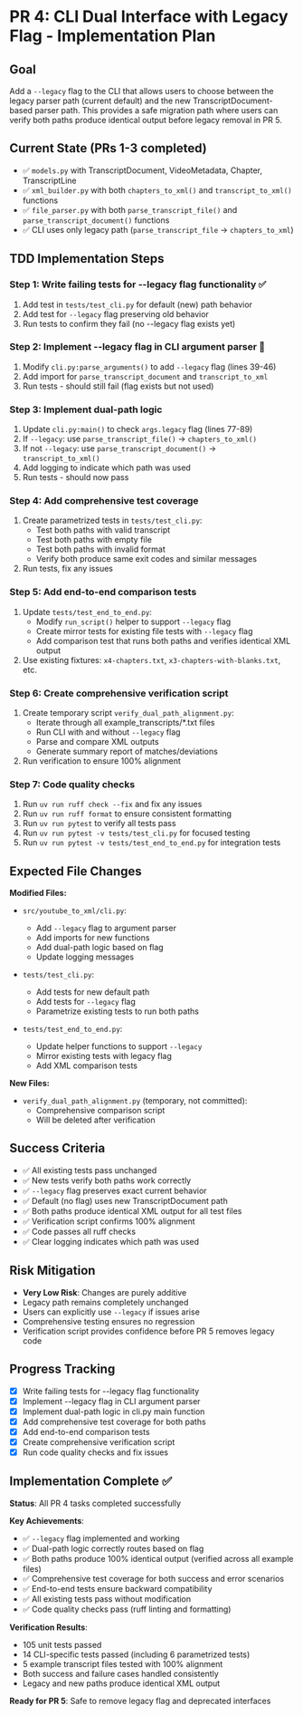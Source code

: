# PR 4: CLI Dual Interface with Legacy Flag - Implementation Plan

## Goal
Add a `--legacy` flag to the CLI that allows users to choose between the legacy parser path (current default) and the new TranscriptDocument-based parser path. This provides a safe migration path where users can verify both paths produce identical output before legacy removal in PR 5.

## Current State (PRs 1-3 completed)
- ✅ `models.py` with TranscriptDocument, VideoMetadata, Chapter, TranscriptLine
- ✅ `xml_builder.py` with both `chapters_to_xml()` and `transcript_to_xml()` functions
- ✅ `file_parser.py` with both `parse_transcript_file()` and `parse_transcript_document()` functions
- ✅ CLI uses only legacy path (`parse_transcript_file` → `chapters_to_xml`)

## TDD Implementation Steps

### Step 1: Write failing tests for --legacy flag functionality ✅
1. Add test in `tests/test_cli.py` for default (new) path behavior
2. Add test for `--legacy` flag preserving old behavior
3. Run tests to confirm they fail (no --legacy flag exists yet)

### Step 2: Implement --legacy flag in CLI argument parser 🔄
1. Modify `cli.py:parse_arguments()` to add `--legacy` flag (lines 39-46)
2. Add import for `parse_transcript_document` and `transcript_to_xml`
3. Run tests - should still fail (flag exists but not used)

### Step 3: Implement dual-path logic
1. Update `cli.py:main()` to check `args.legacy` flag (lines 77-89)
2. If `--legacy`: use `parse_transcript_file()` → `chapters_to_xml()`
3. If not `--legacy`: use `parse_transcript_document()` → `transcript_to_xml()`
4. Add logging to indicate which path was used
5. Run tests - should now pass

### Step 4: Add comprehensive test coverage
1. Create parametrized tests in `tests/test_cli.py`:
   - Test both paths with valid transcript
   - Test both paths with empty file
   - Test both paths with invalid format
   - Verify both produce same exit codes and similar messages
2. Run tests, fix any issues

### Step 5: Add end-to-end comparison tests
1. Update `tests/test_end_to_end.py`:
   - Modify `run_script()` helper to support `--legacy` flag
   - Create mirror tests for existing file tests with `--legacy` flag
   - Add comparison test that runs both paths and verifies identical XML output
2. Use existing fixtures: `x4-chapters.txt`, `x3-chapters-with-blanks.txt`, etc.

### Step 6: Create comprehensive verification script
1. Create temporary script `verify_dual_path_alignment.py`:
   - Iterate through all example_transcripts/*.txt files
   - Run CLI with and without `--legacy` flag
   - Parse and compare XML outputs
   - Generate summary report of matches/deviations
2. Run verification to ensure 100% alignment

### Step 7: Code quality checks
1. Run `uv run ruff check --fix` and fix any issues
2. Run `uv run ruff format` to ensure consistent formatting
3. Run `uv run pytest` to verify all tests pass
4. Run `uv run pytest -v tests/test_cli.py` for focused testing
5. Run `uv run pytest -v tests/test_end_to_end.py` for integration tests

## Expected File Changes

**Modified Files:**
- `src/youtube_to_xml/cli.py`:
  - Add `--legacy` flag to argument parser
  - Add imports for new functions
  - Add dual-path logic based on flag
  - Update logging messages

- `tests/test_cli.py`:
  - Add tests for new default path
  - Add tests for `--legacy` flag
  - Parametrize existing tests to run both paths

- `tests/test_end_to_end.py`:
  - Update helper functions to support `--legacy`
  - Mirror existing tests with legacy flag
  - Add XML comparison tests

**New Files:**
- `verify_dual_path_alignment.py` (temporary, not committed):
  - Comprehensive comparison script
  - Will be deleted after verification

## Success Criteria
- ✅ All existing tests pass unchanged
- ✅ New tests verify both paths work correctly
- ✅ `--legacy` flag preserves exact current behavior
- ✅ Default (no flag) uses new TranscriptDocument path
- ✅ Both paths produce identical XML output for all test files
- ✅ Verification script confirms 100% alignment
- ✅ Code passes all ruff checks
- ✅ Clear logging indicates which path was used

## Risk Mitigation
- **Very Low Risk**: Changes are purely additive
- Legacy path remains completely unchanged
- Users can explicitly use `--legacy` if issues arise
- Comprehensive testing ensures no regression
- Verification script provides confidence before PR 5 removes legacy code

## Progress Tracking
- [x] Write failing tests for --legacy flag functionality
- [x] Implement --legacy flag in CLI argument parser
- [x] Implement dual-path logic in cli.py main function
- [x] Add comprehensive test coverage for both paths
- [x] Add end-to-end comparison tests
- [x] Create comprehensive verification script
- [x] Run code quality checks and fix issues

## Implementation Complete ✅

**Status**: All PR 4 tasks completed successfully

**Key Achievements**:
- ✅ `--legacy` flag implemented and working
- ✅ Dual-path logic correctly routes based on flag
- ✅ Both paths produce 100% identical output (verified across all example files)
- ✅ Comprehensive test coverage for both success and error scenarios
- ✅ End-to-end tests ensure backward compatibility
- ✅ All existing tests pass without modification
- ✅ Code quality checks pass (ruff linting and formatting)

**Verification Results**:
- 105 unit tests passed
- 14 CLI-specific tests passed (including 6 parametrized tests)
- 5 example transcript files tested with 100% alignment
- Both success and failure cases handled consistently
- Legacy and new paths produce identical XML output

**Ready for PR 5**: Safe to remove legacy flag and deprecated interfaces
